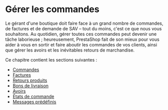# Gérer les commandes

Le gérant d'une boutique doit faire face à un grand nombre de commandes, de factures et de demande de SAV – tout du moins, c'est ce que nous vous souhaitons. Au quotidien, gérer toutes ces commandes peut devenir une tâche laborieuse ; heureusement, PrestaShop fait de son mieux pour vous aider à vous en sortir et faire aboutir les commandes de vos clients, ainsi que gérer les avoirs et les inévitables retours de marchandise.

Ce chapitre contient les sections suivantes :

* [Commandes](commandes.md)
* [Factures](factures.md)
* [Retours produits](retours-produits.md)
* [Bons de livraison](bons-de-livraison.md)
* [Avoirs](avoirs.md)
* [États de commande](etats-de-commande.md)
* [Messages prédéfinis](messages-predefinis.md)
